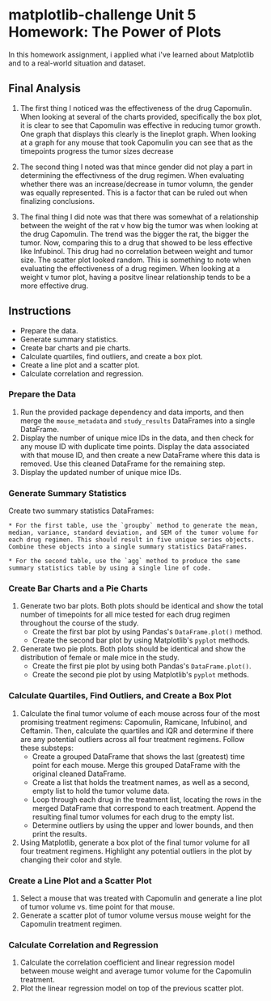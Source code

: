 # matplotlib-challenge Unit 5 Homework: The Power of Plots
In this homework assignment, i applied what i've learned about Matplotlib and to a real-world situation and dataset.

## Final Analysis

1. The first thing I noticed was the effectiveness of the drug Capomulin. When looking at several of the charts provided, specifically the box plot, it is clear to see that Capomulin was effective in reducing tumor growth. One graph that displays this clearly is the lineplot graph. When looking at a graph for any mouse that took Capomulin you can see that as the timepoints progress the tumor sizes decrease

2. The second thing I noted was that mince gender did not play a part in determining the effectivness of the drug regimen. When evaluating whether there was an increase/decrease in tumor volumn, the gender was equally represented. This is a factor that can be ruled out when finalizing conclusions. 

3. The final thing I did note was that there was somewhat of a relationship between the weight of the rat v how big the tumor was when looking at the drug Capomulin. The trend was the bigger the rat, the bigger the tumor. Now, comparing this to a drug that showed to be less effective like Infubinol. This drug had no correlation between weight and tumor size. The scatter plot looked random. This is something to note when evaluating the effectiveness of a drug regimen. When looking at a weight v tumor plot, having a positve linear relationship tends to be a more effective drug.


## Instructions
* Prepare the data.
* Generate summary statistics.
* Create bar charts and pie charts.
* Calculate quartiles, find outliers, and create a box plot.
* Create a line plot and a scatter plot.
* Calculate correlation and regression. 

### Prepare the Data
1. Run the provided package dependency and data imports, and then merge the `mouse_metadata` and `study_results` DataFrames into a single DataFrame.
2. Display the number of unique mice IDs in the data, and then check for any mouse ID with duplicate time points. Display the data associated with that mouse ID, and then create a new DataFrame where this data is removed. Use this cleaned DataFrame for the remaining step.
3. Display the updated number of unique mice IDs.

### Generate Summary Statistics
Create two summary statistics DataFrames:

    * For the first table, use the `groupby` method to generate the mean, median, variance, standard deviation, and SEM of the tumor volume for each drug regimen. This should result in five unique series objects. Combine these objects into a single summary statistics DataFrames.

    * For the second table, use the `agg` method to produce the same summary statistics table by using a single line of code.

### Create Bar Charts and a Pie Charts
1. Generate two bar plots. Both plots should be identical and show the total number of timepoints for all mice tested for each drug regimen throughout the course of the study.
    * Create the first bar plot by using Pandas's `DataFrame.plot()` method.
    * Create the second bar plot by using Matplotlib's `pyplot` methods.
2. Generate two pie plots. Both plots should be identical and show the distribution of female or male mice in the study.
    * Create the first pie plot by using both Pandas's `DataFrame.plot()`.
    * Create the second pie plot by using Matplotlib's `pyplot` methods.

### Calculate Quartiles, Find Outliers, and Create a Box Plot 
1. Calculate the final tumor volume of each mouse across four of the most promising treatment regimens: Capomulin, Ramicane, Infubinol, and Ceftamin. Then, calculate the quartiles and IQR and determine if there are any potential outliers across all four treatment regimens. Follow these substeps:
    * Create a grouped DataFrame that shows the last (greatest) time point for each mouse. Merge this grouped DataFrame with the original cleaned DataFrame.
    * Create a list that holds the treatment names, as well as a second, empty list to hold the tumor volume data.
    * Loop through each drug in the treatment list, locating the rows in the merged DataFrame that correspond to each treatment. Append the resulting final tumor volumes for each drug to the empty list. 
    * Determine outliers by using the upper and lower bounds, and then print the results.
2. Using Matplotlib, generate a box plot of the final tumor volume for all four treatment regimens. Highlight any potential outliers in the plot by changing their color and style.

### Create a Line Plot and a Scatter Plot
1. Select a mouse that was treated with Capomulin and generate a line plot of tumor volume vs. time point for that mouse.
2. Generate a scatter plot of tumor volume versus mouse weight for the Capomulin treatment regimen.

### Calculate Correlation and Regression
1. Calculate the correlation coefficient and linear regression model between mouse weight and average tumor volume for the Capomulin treatment. 
2. Plot the linear regression model on top of the previous scatter plot.







